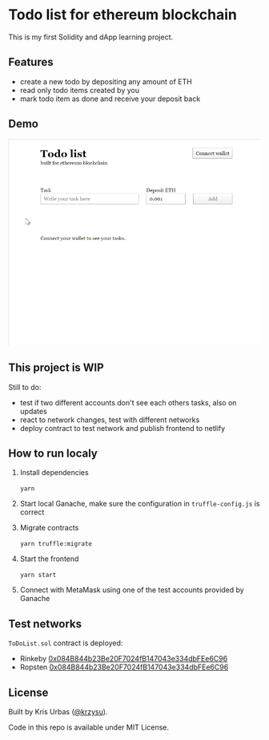 # Todo list for ethereum blockchain

This is my first Solidity and dApp learning project.

## Features

- create a new todo by depositing any amount of ETH
- read only todo items created by you
- mark todo item as done and receive your deposit back

## Demo

![Demo animation](./demo.gif)

## This project is WIP

Still to do:

- test if two different accounts don't see each others tasks, also on updates
- react to network changes, test with different networks
- deploy contract to test network and publish frontend to netlify

## How to run localy

1. Install dependencies

   `yarn`

2. Start local Ganache, make sure the configuration in `truffle-config.js` is correct

3. Migrate contracts

   `yarn truffle:migrate`

4. Start the frontend

   `yarn start`

5. Connect with MetaMask using one of the test accounts provided by Ganache

## Test networks

`ToDoList.sol` contract is deployed:

- Rinkeby [0x084B844b23Be20F7024fB147043e334dbFEe6C96](https://rinkeby.etherscan.io/address/0x084b844b23be20f7024fb147043e334dbfee6c96)
- Ropsten [0x084B844b23Be20F7024fB147043e334dbFEe6C96](https://ropsten.etherscan.io/address/0x084B844b23Be20F7024fB147043e334dbFEe6C96)

## License

Built by Kris Urbas ([@krzysu](https://twitter.com/krzysu)).

Code in this repo is available under MIT License.
